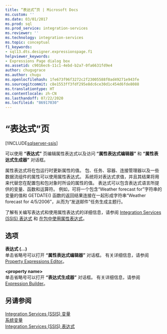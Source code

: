 ```yaml
---
title: “表达式”页 | Microsoft Docs
ms.custom: ''
ms.date: 03/01/2017
ms.prod: sql
ms.prod_service: integration-services
ms.reviewer: ''
ms.technology: integration-services
ms.topic: conceptual
f1_keywords:
- sql13.dts.designer.expressionspage.f1
helpviewer_keywords:
- Expressions Page dialog box
ms.assetid: c9016ec6-11c1-4ebd-b2a7-0fa6631fd9e4
author: chugugrace
ms.author: chugu
ms.openlocfilehash: 1fe673f96f3272c2f23005588f0ad49271e943fe
ms.sourcegitcommit: c8e1553ff3fdf295e8dc6ce30d1c454d6fde8088
ms.translationtype: HT
ms.contentlocale: zh-CN
ms.lasthandoff: 07/22/2020
ms.locfileid: "86917030"
---
```

# <a name="expressions-page"></a>“表达式”页

[!INCLUDE[sqlserver-ssis](../../includes/applies-to-version/sqlserver-ssis.md)]


  可以使用 **“表达式”** 页编辑属性表达式以及访问 **“属性表达式编辑器”** 和 **“属性表达式生成器”** 对话框。  
  
 属性表达式将在包运行时更新属性的值。 包、任务、容器、连接管理器以及一些数据流组件的属性可以使用属性表达式。 系统将对表达式求值，并且其结果将用来代替您在配置包和包对象时所设的属性的值。 表达式可以包含表达式语言所提供的变量、函数和运算符。 例如，可将一个包含“Weather forecast for”字符串的变量的值和 GETDATE() 函数的返回结果连接在一起形成字符串“Weather forecast for 4/5/2006”，从而为“发送邮件”任务生成主题行。  
  
 了解有关编写表达式和使用属性表达式的详细信息，请参阅 [Integration Services (SSIS) 表达式](../../integration-services/expressions/integration-services-ssis-expressions.md) 和 [在包中使用属性表达式](../../integration-services/expressions/use-property-expressions-in-packages.md)。  
  
## <a name="options"></a>选项  
 **表达式 (...)**  
 单击省略号可以打开 **“属性表达式编辑器”** 对话框。 有关详细信息，请参阅 [Property Expressions Editor](../../integration-services/expressions/property-expressions-editor.md)。  
  
 **\<property name>**  
 单击省略号可以打开 **“表达式生成器”** 对话框。 有关详细信息，请参阅 [Expression Builder](../../integration-services/expressions/expression-builder.md)。  
  
## <a name="see-also"></a>另请参阅  
 [Integration Services (SSIS) 变量](../../integration-services/integration-services-ssis-variables.md)   
 [系统变量](../../integration-services/system-variables.md)   
 [Integration Services (SSIS) 表达式](../../integration-services/expressions/integration-services-ssis-expressions.md)  
  
  
